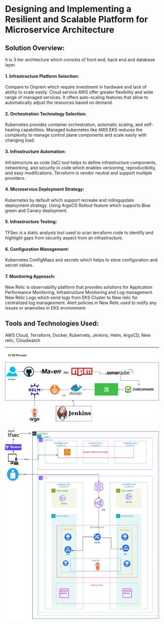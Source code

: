 # Designing and Implementing a Resilient and Scalable Platform for Microservice Architecture

## Solution Overview:

It is 3 tier architecture which consists of front end, back end and database layer.

#### 1. Infrastructure Platform Selection:
Compare to Onprem which require investment in hardware and lack of ability to scale easily.
Cloud service AWS offer greater flexibility and wide range of managed services. It offers auto-scaling features that allow to automatically adjust the resources based on demand.

#### 2. Orchestration Technology Selection:
Kubernetes provides container orchestration, automatic scaling, and self-healing capabilities. Managed kubernetes like AWS EKS reduces the complexity to manage control plane components and scale easily with changing load.

#### 3. Infrastructure Automation:
Infrastructure as code (IaC) tool helps to define infrastructure components, networking, and security in code which enables versioning, reproducibility, and easy modifications. Terraform is vendor neutral and support multiple providers.

#### 4. Microservice Deployment Strategy:
Kubernetes by default which support recreate and rollingupdate deployment strategy. Using ArgoCD Rollout feature which supports Blue green and Canary deployment.

#### 5. Infrastructure Testing:
TFSec is a static analysis tool used to scan terraform code to identify and highlight gaps from security aspect from an infrastructure.

#### 6. Configuration Management:
Kubernetes ConfigMaps and secrets which helps to store configuration and secret values.

#### 7. Monitoring Approach:
New Relic is observability platform that provides solutions for Application Performance Monitoring, Infrastructure Monitoring and Log management. 
New Relic Logs which send logs from EKS Cluster to New relic for centralized log managesment.
Alert policies in New Relic used to notify any issues or anamolies in EKS environment.

## Tools and Technologies Used:
AWS Cloud, Terraform, Docker, Kubernets, Jenkins, Helm, ArgoCD, New relic, Cloudwatch

--------------------------------------------------------------------------------------------

![Alt text](<CI CD Flow_v2.png >)

![Alt text](EKS.png)
